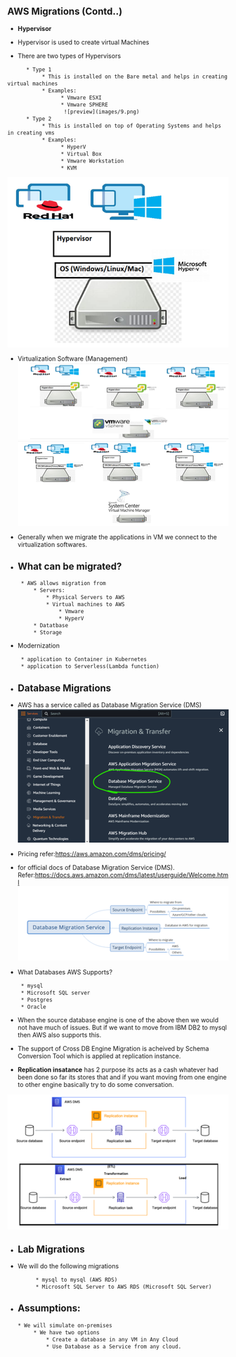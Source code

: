 ## AWS Migrations (Contd..)

* __Hypervisor__

* Hypervisor is used to create virtual Machines
* There are two types of Hypervisors
```
      * Type 1
           * This is installed on the Bare metal and helps in creating virtual machines
           * Examples:
                 * Vmware ESXI
                 * Vmware SPHERE 
                  ![preview](images/9.png)
      * Type 2
           * This is installed on top of Operating Systems and helps in creating vms
           * Examples:
                 * HyperV
                 * Virtual Box
                 * Vmware Workstation
                 * KVM
```
![preview](images/10.png)
* Virtualization Software (Management)
![preview](images/11.png)
![preview](images/12.png)
* Generally when we migrate the applications in VM we connect to the virtualization softwares.
* ## What can be migrated?
       * AWS allows migration from
           * Servers:
               * Physical Servers to AWS
               * Virtual machines to AWS
                   * Vmware
                   * HyperV
           * Datatbase
           * Storage 
* Modernization
     ```
      * application to Container in Kubernetes
      * application to Serverless(Lambda function)
     ```

* ## Database Migrations
* AWS has a service called as Database Migration Service (DMS)
![preview](images/13.png)
* Pricing refer:https://aws.amazon.com/dms/pricing/
* for official docs of Database Migration Service (DMS). Refer:https://docs.aws.amazon.com/dms/latest/userguide/Welcome.html
![preview](images/14.png)  

* What Databases AWS Supports?
      
     ```
      * mysql
      * Microsoft SQL server 
      * Postgres
      * Oracle
     ``` 
* When the source database engine is one of the above then we would not have much of issues. But if we want to move from IBM DB2 to mysql then AWS also supports this.
  
* The support of Cross DB Engine Migration is acheived by Schema Conversion Tool which is applied at replication instance.
  
* __Replication insatance__ has 2 purpose its acts as a cash whatever had been done so far its stores that and if you want moving from one engine to other engine basically try to do some conversation. 
  
![preview](images/15.png)
* ## Lab Migrations
* We will do the following migrations
```
         * mysql to mysql (AWS RDS)
         * Microsoft SQL Server to AWS RDS (Microsoft SQL Server)
```
* ## Assumptions:
      * We will simulate on-premises
           * We have two options
               * Create a database in any VM in Any Cloud
               * Use Database as a Service from any cloud.
   
##
